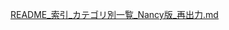 [README_索引_カテゴリ別一覧_Nancy版_再出力.md](https://github.com/user-attachments/files/20734307/README_._._Nancy._.md)
